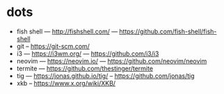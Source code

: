 # dots

- fish shell — http://fishshell.com/ — https://github.com/fish-shell/fish-shell
- git – https://git-scm.com/
- i3 — https://i3wm.org/ — https://github.com/i3/i3 
- neovim — https://neovim.io/ — https://github.com/neovim/neovim
- termite — https://github.com/thestinger/termite
- tig — https://jonas.github.io/tig/ – https://github.com/jonas/tig 
- xkb – https://www.x.org/wiki/XKB/
